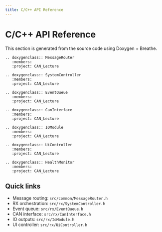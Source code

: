 ```yaml
---
title: C/C++ API Reference
---
```


# C/C++ API Reference

This section is generated from the source code using Doxygen + Breathe.

```{eval-rst}
.. doxygenclass:: MessageRouter
   :members:
   :project: CAN_Lecture

.. doxygenclass:: SystemController
   :members:
   :project: CAN_Lecture

.. doxygenclass:: EventQueue
   :members:
   :project: CAN_Lecture

.. doxygenclass:: CanInterface
   :members:
   :project: CAN_Lecture

.. doxygenclass:: IOModule
   :members:
   :project: CAN_Lecture

.. doxygenclass:: UiController
   :members:
   :project: CAN_Lecture

.. doxygenclass:: HealthMonitor
   :members:
   :project: CAN_Lecture
```

## Quick links

- Message routing: `src/common/MessageRouter.h`
- RX orchestration: `src/rx/SystemController.h`
- Event queue: `src/rx/EventQueue.h`
- CAN interface: `src/rx/CanInterface.h`
- IO outputs: `src/rx/IoModule.h`
- UI controller: `src/rx/UiController.h`
